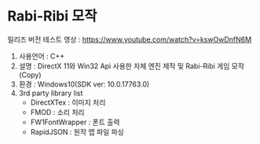 # Rabi-Ribi 모작

릴리즈 버전 테스트 영상 : https://www.youtube.com/watch?v=kswOwDnfN6M

1. 사용언어 : C++
2. 설명 : DirectX 11와 Win32 Api 사용한 자체 엔진 제작 및 Rabi-Ribi 게임 모작(Copy)
3. 환경 : Windows10(SDK ver: 10.0.17763.0)
4. 3rd party library list
    - DirectXTex : 이미지 처리
    - FMOD : 소리 처리
    - FW1FontWrapper : 폰트 출력
    - RapidJSON : 원작 맵 파일 파싱
